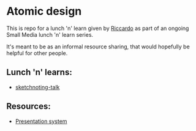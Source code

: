 # Atomic design

This is repo for a lunch 'n' learn given by [Riccardo](https://github.com/riccardoerra) as part of an ongoing Small Media lunch 'n' learn series.

It's meant to be as an informal resource sharing, that would hopefully be helpful for other people.

## Lunch 'n' learns:
- [sketchnoting-talk](https://github.com/smallmedia/sketchnoting-talk)

## Resources:
- [Presentation system](https://github.com/tmcw/big)
